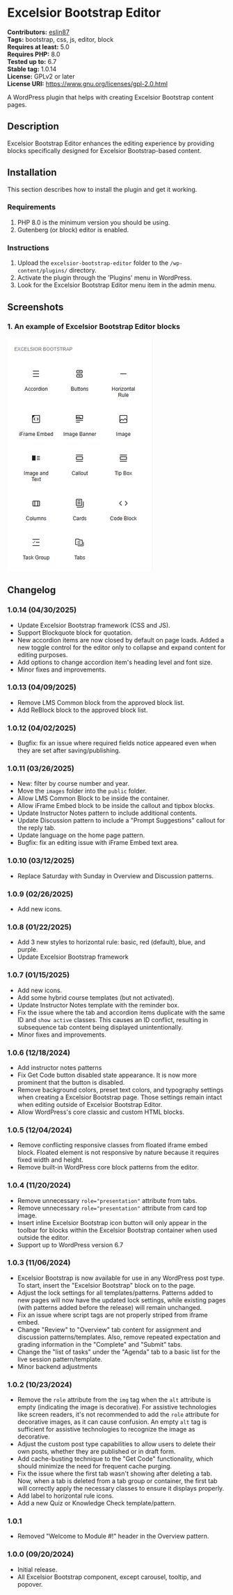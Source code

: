 # Excelsior Bootstrap Editor #

**Contributors:** [eslin87](https://profiles.wordpress.org/eslin87/)  
**Tags:** bootstrap, css, js, editor, block  
**Requires at least:** 5.0  
**Requires PHP:** 8.0  
**Tested up to:** 6.7  
**Stable tag:** 1.0.14  
**License:** GPLv2 or later  
**License URI:** https://www.gnu.org/licenses/gpl-2.0.html  

A WordPress plugin that helps with creating Excelsior Bootstrap content pages.

## Description ##

Excelsior Bootstrap Editor enhances the editing experience by providing blocks specifically designed for Excelsior Bootstrap-based content.

## Installation ##

This section describes how to install the plugin and get it working.

### Requirements ###

1. PHP 8.0 is the minimum version you should be using.
1. Gutenberg (or block) editor is enabled.

### Instructions ###

1. Upload the `excelsior-bootstrap-editor` folder to the `/wp-content/plugins/` directory.
1. Activate the plugin through the 'Plugins' menu in WordPress.
1. Look for the Excelsior Bootstrap Editor menu item in the admin menu.

## Screenshots ##

### 1. An example of Excelsior Bootstrap Editor blocks ###
![An example of Excelsior Bootstrap Editor blocks](.wordpress-org/screenshot-1.png)


## Changelog ##

### 1.0.14 (04/30/2025) ###

* Update Excelsior Bootstrap framework (CSS and JS).
* Support Blockquote block for quotation.
* New accordion items are now closed by default on page loads. Added a new toggle control for the editor only to collapse and expand content for editing purposes.
* Add options to change accordion item's heading level and font size.
* Minor fixes and improvements.

### 1.0.13 (04/09/2025) ###

* Remove LMS Common block from the approved block list.
* Add ReBlock block to the approved block list.

### 1.0.12 (04/02/2025) ###

* Bugfix: fix an issue where required fields notice appeared even when they are set after saving/publishing.

### 1.0.11 (03/26/2025) ###

* New: filter by course number and year.
* Move the `images` folder into the `public` folder.
* Allow LMS Common Block to be inside the container.
* Allow iFrame Embed block to be inside the callout and tipbox blocks.
* Update Instructor Notes pattern to include additional contents.
* Update Discussion pattern to include a "Prompt Suggestions" callout for the reply tab.
* Update language on the home page pattern.
* Bugfix: fix an editing issue with iFrame Embed text area.

### 1.0.10 (03/12/2025) ###

* Replace Saturday with Sunday in Overview and Discussion patterns.

### 1.0.9 (02/26/2025) ###

* Add new icons.

### 1.0.8 (01/22/2025) ###

* Add 3 new styles to horizontal rule: basic, red (default), blue, and purple.
* Update Excelsior Bootstrap framework

### 1.0.7 (01/15/2025) ###

* Add new icons.
* Add some hybrid course templates (but not activated).
* Update Instructor Notes template with the reminder box.
* Fix the issue where the tab and accordion items duplicate with the same ID and `show active` classes. This causes an ID conflict, resulting in subsequence tab content being displayed unintentionally.
* Minor fixes and improvements.

### 1.0.6 (12/18/2024) ###

* Add instructor notes patterns
* Fix Get Code button disabled state appearance. It is now more prominent that the button is disabled.
* Remove background colors, preset text colors, and typography settings when creating a Excelsior Bootstrap page. Those settings remain intact when editing outside of Excelsior Bootstrap Editor.
* Allow WordPress's core classic and custom HTML blocks.

### 1.0.5 (12/04/2024) ###

* Remove conflicting responsive classes from floated iframe embed block. Floated element is not responsive by nature because it requires fixed width and height.
* Remove built-in WordPress core block patterns from the editor.

### 1.0.4 (11/20/2024) ###

* Remove unnecessary `role="presentation"` attribute from tabs.
* Remove unnecessary `role="presentation"` attribute from card top image.
* Insert inline Excelsior Bootstrap icon button will only appear in the toolbar for blocks within the Excelsior Bootstrap container when used outside the editor.
* Support up to WordPress version 6.7

### 1.0.3 (11/06/2024) ###

* Excelsior Bootstrap is now available for use in any WordPress post type. To start, insert the "Excelsior Bootstrap" block on to the page.
* Adjust the lock settings for all templates/patterns. Patterns added to new pages will now have the updated lock settings, while existing pages (with patterns added before the release) will remain unchanged.
* Fix an issue where script tags are not properly striped from iframe embed.
* Change "Review" to "Overview" tab content for assignment and discussion patterns/templates. Also, remove repeated expectation and grading information in the "Complete" and "Submit" tabs.
* Change the "list of tasks" under the "Agenda" tab to a basic list for the live session pattern/template.
* Minor backend adjustments

### 1.0.2 (10/23/2024) ###

* Remove the `role` attribute from the `img` tag when the `alt` attribute is empty (indicating the image is decorative). For assistive technologies like screen readers, it's not recommended to add the `role` attribute for decorative images, as it can cause confusion. An empty `alt` tag is sufficient for assistive technologies to recognize the image as decorative.
* Adjust the custom post type capabilities to allow users to delete their own posts, whether they are published or in draft form.
* Add cache-busting technique to the "Get Code" functionality, which should minimize the need for frequent cache purging.
* Fix the issue where the first tab wasn't showing after deleting a tab. Now, when a tab is deleted from a tab group or container, the first tab will correctly apply the necessary classes to ensure it displays properly.
* Add label to horizontal rule icons.
* Add a new Quiz or Knowledge Check template/pattern.

### 1.0.1 ###

* Removed "Welcome to Module #!" header in the Overview pattern.

### 1.0.0 (09/20/2024) ###

* Initial release.
* All Excelsior Bootstrap component, except carousel, tooltip, and popover.